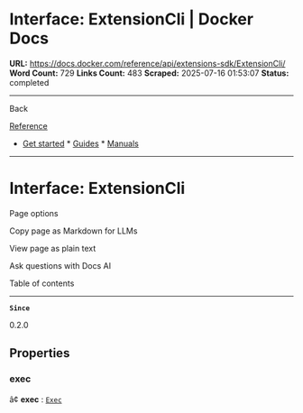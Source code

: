 # Interface: ExtensionCli | Docker Docs

**URL:** https://docs.docker.com/reference/api/extensions-sdk/ExtensionCli/
**Word Count:** 729
**Links Count:** 483
**Scraped:** 2025-07-16 01:53:07
**Status:** completed

---

Back

[Reference](https://docs.docker.com/reference/)

  * [Get started](https://docs.docker.com/get-started/)   * [Guides](https://docs.docker.com/guides/)   * [Manuals](https://docs.docker.com/manuals/)

* * *

# Interface: ExtensionCli

Page options

Copy page as Markdown for LLMs

View page as plain text

Ask questions with Docs AI

Table of contents

* * *

**`Since`**

0.2.0

## Properties

### exec

â¢ **exec** : [`Exec`](https://docs.docker.com/reference/api/extensions-sdk/Exec/)